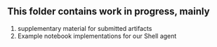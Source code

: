 ## This folder contains work in progress, mainly

1. supplementary material for submitted artifacts
2. Example notebook implementations for our Shell agent
